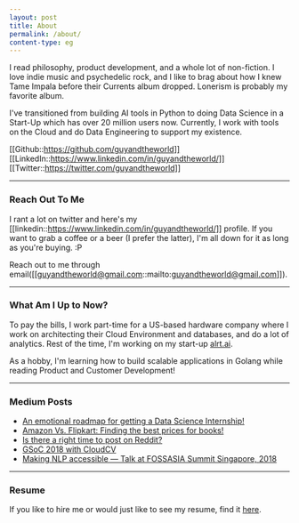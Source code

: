 ```yaml
---
layout: post
title: About
permalink: /about/
content-type: eg
---
```


I read philosophy, product development, and a whole lot of non-fiction. I love indie music and psychedelic rock, and I like to brag about how I knew Tame Impala before their Currents album dropped. Lonerism is probably my favorite album.

I've transitioned from building AI tools in Python to doing Data Science in a Start-Up which has over 20 million users now. Currently, I work with tools on the Cloud and do Data Engineering to support my existence.

[[Github::https://github.com/guyandtheworld]] [[LinkedIn::https://www.linkedin.com/in/guyandtheworld/]] [[Twitter::https://twitter.com/guyandtheworld]]

---

### Reach Out To Me

I rant a lot on twitter and here's my [[linkedin::https://www.linkedin.com/in/guyandtheworld/]] profile. If you want to grab a coffee or a beer (I prefer the latter), I'm all down for it as long as you're buying. :P

Reach out to me through email([[guyandtheworld@gmail.com::mailto:guyandtheworld@gmail.com]]).

---

### What Am I Up to Now?

To pay the bills, I work part-time for a US-based hardware company where I work on architecting their Cloud Environment and databases, and do a lot of analytics. Rest of the time, I'm working on my start-up [alrt.ai](http://alrt.ai). 

As a hobby, I'm learning how to build scalable applications in Golang while reading Product and Customer Development!

---

### Medium Posts

* [An emotional roadmap for getting a Data Science Internship!](https://medium.com/@guyandtheworld/an-emotional-roadmap-for-getting-a-data-science-internship-e92cff692ed7)
* [Amazon Vs. Flipkart: Finding the best prices for books!](https://towardsdatascience.com/amazon-vs-flipkart-finding-the-best-prices-for-books-bab29811b801)
* [Is there a right time to post on Reddit?](https://towardsdatascience.com/the-optimum-time-to-shit-post-on-reddit-72a51cd6418b)
* [GSoC 2018 with CloudCV](https://medium.com/@guyandtheworld/fin-gsoc-2018-with-cloudcv-43a0854338ee)
* [Making NLP accessible — Talk at FOSSASIA Summit Singapore, 2018](https://medium.com/@guyandtheworld/making-nlp-accessible-talk-at-fossasia-summit-singapore-2018-6e2124b33a71)

---

### Resume

If you like to hire me or would just like to see my resume, find it [here](https://drive.google.com/file/d/1M55fJi29dG05liEIHLGCl66ZPHJtraNO/view?usp=sharing).

